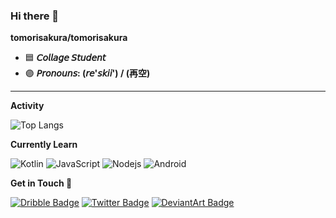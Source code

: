 ### Hi there 🌹


**tomorisakura/tomorisakura**

- 🟦 **𝘊𝘰𝘭𝘭𝘢𝘨𝘦 𝘚𝘵𝘶𝘥𝘦𝘯𝘵**
- 🟣 **𝘗𝘳𝘰𝘯𝘰𝘶𝘯𝘴: (𝘳𝘦'𝘴𝘬𝘪𝘪') / (再空)**
___
**Activity**

![Top Langs](https://github-readme-stats.vercel.app/api/top-langs/?username=tomorisakura)

**Currently Learn**

![Kotlin](https://img.shields.io/badge/-Kotlin-181717?style=flat-circle&logo=kotlin)
![JavaScript](https://img.shields.io/badge/-JavaScript-black?style=flat-circle&logo=javascript)
![Nodejs](https://img.shields.io/badge/-Nodejs-black?style=flat-circle&logo=Node.js)
![Android](https://img.shields.io/badge/-Android-black?style=flat-circle&logo=Android)

**Get in Touch 🧙**

[![Dribble Badge](https://img.shields.io/badge/-Dribbble-black?style=flat-circle&logo=Dribbble&logoColor=white&link=https://dribbble.com/grevimsx)](https://dribbble.com/grevimsx)
[![Twitter Badge](https://img.shields.io/badge/-Twitter-black?style=flat-circle&logo=Twitter&logoColor=white&link=https://twitter.com/reskiaryanto)](https://twitter.com/reskiaryanto)
[![DeviantArt Badge](https://img.shields.io/badge/-Deviantart-black?style=flat-circle&logo=Deviantart&logoColor=white&link=https://www.deviantart.com/hakureix)](https://www.deviantart.com/hakureix)
